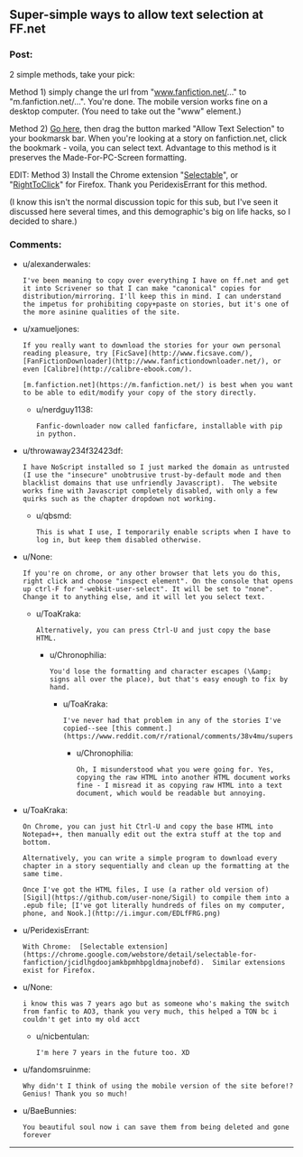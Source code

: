 ## Super-simple ways to allow text selection at FF.net

### Post:

2 simple methods, take your pick:

Method 1) simply change the url from "www.fanfiction.net/..." to "m.fanfiction.net/...". You're done. The mobile version works fine on a desktop computer.
(You need to take out the "www" element.)

Method 2) [Go here](https://alanhogan.com/code/text-selection-bookmarklet), then drag the button marked "Allow Text Selection" to your bookmarsk bar. When you're looking at a story on fanfiction.net, click the bookmark - voila, you can select text. Advantage to this method is it preserves the Made-For-PC-Screen formatting.

EDIT: Method 3) Install the Chrome extension "[Selectable](https://chrome.google.com/webstore/detail/selectable-for-fanfiction/jcidlhgdoojamkbpmhbpgldmajnobefd)", or "[RightToClick](https://addons.mozilla.org/en-US/firefox/addon/righttoclick/)" for Firefox. Thank you PeridexisErrant for this method.

(I know this isn't the normal discussion topic for this sub, but I've seen it discussed here several times, and this demographic's big on life hacks, so I decided to share.)

### Comments:

- u/alexanderwales:
  ```
  I've been meaning to copy over everything I have on ff.net and get it into Scrivener so that I can make "canonical" copies for distribution/mirroring. I'll keep this in mind. I can understand the impetus for prohibiting copy+paste on stories, but it's one of the more asinine qualities of the site.
  ```

- u/xamueljones:
  ```
  If you really want to download the stories for your own personal reading pleasure, try [FicSave](http://www.ficsave.com/), [FanFictionDownloader](http://www.fanfictiondownloader.net/), or even [Calibre](http://calibre-ebook.com/).

  [m.fanfiction.net](https://m.fanfiction.net/) is best when you want to be able to edit/modify your copy of the story directly.
  ```

  - u/nerdguy1138:
    ```
    Fanfic-downloader now called fanficfare, installable with pip in python.
    ```

- u/throwaway234f32423df:
  ```
  I have NoScript installed so I just marked the domain as untrusted (I use the "insecure" unobtrusive trust-by-default mode and then blacklist domains that use unfriendly Javascript).  The website works fine with Javascript completely disabled, with only a few quirks such as the chapter dropdown not working.
  ```

  - u/qbsmd:
    ```
    This is what I use, I temporarily enable scripts when I have to log in, but keep them disabled otherwise.
    ```

- u/None:
  ```
  If you're on chrome, or any other browser that lets you do this, right click and choose "inspect element". On the console that opens up ctrl-F for "-webkit-user-select". It will be set to "none". Change it to anything else, and it will let you select text.
  ```

  - u/ToaKraka:
    ```
    Alternatively, you can press Ctrl-U and just copy the base HTML.
    ```

    - u/Chronophilia:
      ```
      You'd lose the formatting and character escapes (\&amp; signs all over the place), but that's easy enough to fix by hand.
      ```

      - u/ToaKraka:
        ```
        I've never had that problem in any of the stories I've copied--see [this comment.](https://www.reddit.com/r/rational/comments/38v4mu/supersimple_ways_to_allow_text_selection_at_ffnet/cry6p8n)
        ```

        - u/Chronophilia:
          ```
          Oh, I misunderstood what you were going for. Yes, copying the raw HTML into another HTML document works fine - I misread it as copying raw HTML into a text document, which would be readable but annoying.
          ```

- u/ToaKraka:
  ```
  On Chrome, you can just hit Ctrl-U and copy the base HTML into Notepad++, then manually edit out the extra stuff at the top and bottom.

  Alternatively, you can write a simple program to download every chapter in a story sequentially and clean up the formatting at the same time.

  Once I've got the HTML files, I use (a rather old version of) [Sigil](https://github.com/user-none/Sigil) to compile them into a .epub file; [I've got literally hundreds of files on my computer, phone, and Nook.](http://i.imgur.com/EDLfFRG.png)
  ```

- u/PeridexisErrant:
  ```
  With Chrome:  [Selectable extension](https://chrome.google.com/webstore/detail/selectable-for-fanfiction/jcidlhgdoojamkbpmhbpgldmajnobefd).  Similar extensions exist for Firefox.
  ```

- u/None:
  ```
  i know this was 7 years ago but as someone who's making the switch from fanfic to AO3, thank you very much, this helped a TON bc i couldn't get into my old acct
  ```

  - u/nicbentulan:
    ```
    I'm here 7 years in the future too. XD
    ```

- u/fandomsruinme:
  ```
  Why didn't I think of using the mobile version of the site before!? Genius! Thank you so much!
  ```

- u/BaeBunnies:
  ```
  You beautiful soul now i can save them from being deleted and gone forever
  ```

---

